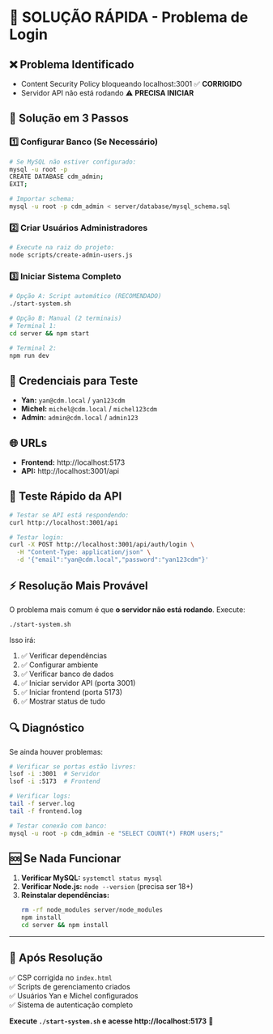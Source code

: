 # 🚨 SOLUÇÃO RÁPIDA - Problema de Login

## ❌ **Problema Identificado**

- Content Security Policy bloqueando localhost:3001 ✅ **CORRIGIDO**
- Servidor API não está rodando ⚠️ **PRECISA INICIAR**

## 🔧 **Solução em 3 Passos**

### 1️⃣ **Configurar Banco (Se Necessário)**

```bash
# Se MySQL não estiver configurado:
mysql -u root -p
CREATE DATABASE cdm_admin;
EXIT;

# Importar schema:
mysql -u root -p cdm_admin < server/database/mysql_schema.sql
```

### 2️⃣ **Criar Usuários Administradores**

```bash
# Execute na raiz do projeto:
node scripts/create-admin-users.js
```

### 3️⃣ **Iniciar Sistema Completo**

```bash
# Opção A: Script automático (RECOMENDADO)
./start-system.sh

# Opção B: Manual (2 terminais)
# Terminal 1:
cd server && npm start

# Terminal 2:
npm run dev
```

## 🎯 **Credenciais para Teste**

- **Yan:** `yan@cdm.local` / `yan123cdm`
- **Michel:** `michel@cdm.local` / `michel123cdm`
- **Admin:** `admin@cdm.local` / `admin123`

## 🌐 **URLs**

- **Frontend:** http://localhost:5173
- **API:** http://localhost:3001/api

## 🧪 **Teste Rápido da API**

```bash
# Testar se API está respondendo:
curl http://localhost:3001/api

# Testar login:
curl -X POST http://localhost:3001/api/auth/login \
  -H "Content-Type: application/json" \
  -d '{"email":"yan@cdm.local","password":"yan123cdm"}'
```

## ⚡ **Resolução Mais Provável**

O problema mais comum é que **o servidor não está rodando**. Execute:

```bash
./start-system.sh
```

Isso irá:

1. ✅ Verificar dependências
2. ✅ Configurar ambiente
3. ✅ Verificar banco de dados
4. ✅ Iniciar servidor API (porta 3001)
5. ✅ Iniciar frontend (porta 5173)
6. ✅ Mostrar status de tudo

## 🔍 **Diagnóstico**

Se ainda houver problemas:

```bash
# Verificar se portas estão livres:
lsof -i :3001  # Servidor
lsof -i :5173  # Frontend

# Verificar logs:
tail -f server.log
tail -f frontend.log

# Testar conexão com banco:
mysql -u root -p cdm_admin -e "SELECT COUNT(*) FROM users;"
```

## 🆘 **Se Nada Funcionar**

1. **Verificar MySQL:** `systemctl status mysql`
2. **Verificar Node.js:** `node --version` (precisa ser 18+)
3. **Reinstalar dependências:**
   ```bash
   rm -rf node_modules server/node_modules
   npm install
   cd server && npm install
   ```

---

## 🎉 **Após Resolução**

✅ CSP corrigida no `index.html`  
✅ Scripts de gerenciamento criados  
✅ Usuários Yan e Michel configurados  
✅ Sistema de autenticação completo

**Execute `./start-system.sh` e acesse http://localhost:5173** 🚀
